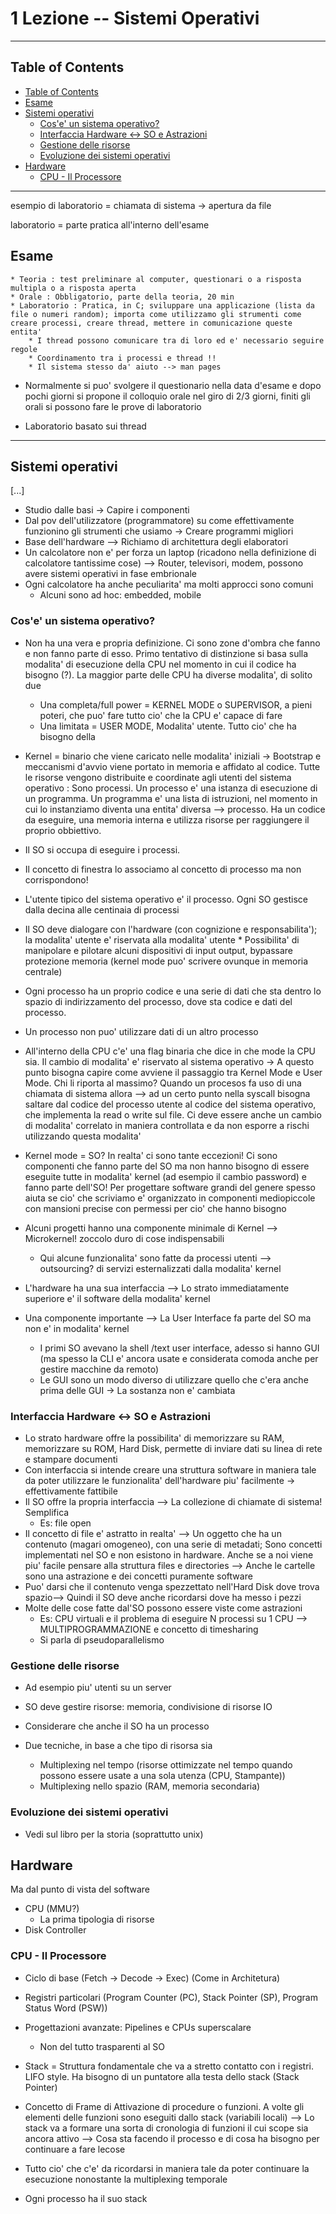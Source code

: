 # 1 Lezione -- Sistemi Operativi

---

## Table of Contents

<!-- TOC -->
- [Table of Contents](#table-of-contents)
- [Esame](#esame)
- [Sistemi operativi](#sistemi-operativi)
    - [Cos'e' un sistema operativo?](#cose-un-sistema-operativo)
    - [Interfaccia Hardware <-> SO e Astrazioni](#interfaccia-hardware---so-e-astrazioni)
    - [Gestione delle risorse](#gestione-delle-risorse)
    - [Evoluzione dei sistemi operativi](#evoluzione-dei-sistemi-operativi)
- [Hardware](#hardware)
    - [CPU - Il Processore](#cpu---il-processore)
<!-- /TOC -->

---


esempio di laboratorio = chiamata di sistema -> apertura da file

laboratorio = parte pratica all'interno dell'esame

## Esame
    * Teoria : test preliminare al computer, questionari o a risposta multipla o a risposta aperta
    * Orale : Obbligatorio, parte della teoria, 20 min
    * Laboratorio : Pratica, in C; sviluppare una applicazione (lista da file o numeri random); importa come utilizzamo gli strumenti come creare processi, creare thread, mettere in comunicazione queste entita' 
        * I thread possono comunicare tra di loro ed e' necessario seguire regole 
        * Coordinamento tra i processi e thread !!
        * Il sistema stesso da' aiuto --> man pages
* Normalmente si puo' svolgere il questionario nella data d'esame e dopo pochi giorni si propone il colloquio orale nel giro di 2/3 giorni, finiti gli orali si possono fare le prove di laboratorio

* Laboratorio basato sui thread

---

## Sistemi operativi

[...]

* Studio dalle basi -> Capire i componenti
* Dal pov dell'utilizzatore (programmatore) su come effettivamente funzionino gli strumenti che usiamo -> Creare programmi migliori
* Base dell'hardware --> Richiamo di architettura degli elaboratori
* Un calcolatore non e' per forza un laptop (ricadono nella definizione di calcolatore tantissime cose) --> Router, televisori, modem, possono avere sistemi operativi in fase embrionale
* Ogni calcolatore ha anche peculiarita' ma molti approcci sono comuni
    * Alcuni sono ad hoc: embedded, mobile

### Cos'e' un sistema operativo?

* Non ha una vera e propria definizione. Ci sono zone d'ombra che fanno e non fanno parte di esso. Primo tentativo di distinzione si basa sulla modalita' di esecuzione della CPU nel momento in cui il codice ha bisogno (?). La maggior parte delle CPU ha diverse modalita', di solito due
    * Una completa/full power = KERNEL MODE o SUPERVISOR, a pieni poteri, che puo' fare tutto cio' che la CPU e' capace di fare
    * Una limitata = USER MODE, Modalita' utente. 
Tutto cio' che ha bisogno della
* Kernel = binario che viene caricato nelle modalita' iniziali -> Bootstrap e meccanismi d'avvio viene portato in memoria e affidato al codice. Tutte le risorse vengono distribuite e coordinate agli utenti del sistema operativo : Sono processi. Un processo e' una istanza di esecuzione di un programma. Un programma e' una lista di istruzioni, nel momento in cui lo instanziamo diventa una entita' diversa --> processo. Ha un codice da eseguire, una memoria interna e utilizza risorse per raggiungere il proprio obbiettivo. 
* Il SO si occupa di eseguire i processi. 
* Il concetto di finestra lo associamo al concetto di processo ma non corrispondono!
* L'utente tipico del sistema operativo e' il processo. Ogni SO gestisce dalla decina alle centinaia di processi
* Il SO deve dialogare con l'hardware (con cognizione e responsabilita'); la modalita' utente e' riservata alla modalita' utente * Possibilita' di manipolare e pilotare alcuni dispositivi di input output, bypassare protezione memoria (kernel mode puo' scrivere ovunque in memoria centrale) 
* Ogni processo ha un proprio codice e una serie di dati che sta dentro lo spazio di indirizzamento del processo, dove sta codice e dati del processo. 
* Un processo non puo' utilizzare dati di un altro processo
* All'interno della CPU c'e' una flag binaria che dice in che mode la CPU sia. Il cambio di modalita' e' riservato al sistema operativo -> A questo punto bisogna capire come avviene il passaggio tra Kernel Mode e User Mode. Chi li riporta al massimo? Quando un procesos fa uso di una chiamata di sistema allora --> ad un certo punto nella syscall bisogna saltare dal codice del processo utente al codice del sistema operativo, che implementa la read o write sul file. Ci deve essere anche un cambio di modalita' correlato in maniera controllata e da non esporre a rischi utilizzando questa modalita' 

* Kernel mode = SO? In realta' ci sono tante eccezioni! Ci sono componenti che fanno parte del SO ma non hanno bisogno di essere eseguite tutte in modalita' kernel (ad esempio il cambio password) e fanno parte dell'SO! Per progettare software grandi del genere spesso aiuta se cio' che scriviamo e' organizzato in componenti mediopiccole con mansioni precise con permessi per cio' che hanno bisogno
* Alcuni progetti hanno una componente minimale di Kernel --> Microkernel! zoccolo duro di cose indispensabili
    * Qui alcune funzionalita' sono fatte da processi utenti --> outsourcing? di servizi esternalizzati dalla modalita' kernel

* L'hardware ha una sua interfaccia --> Lo strato immediatamente superiore e' il software della modalita' kernel
* Una componente importante --> La User Interface fa parte del SO ma non e' in modalita' kernel
    * I primi SO avevano la shell /text user interface, adesso si hanno GUI (ma spesso la CLI e' ancora usate e considerata comoda anche per gestire macchine da remoto) 
    * Le GUI sono un modo diverso di utilizzare quello che c'era anche prima delle GUI -> La sostanza non e' cambiata 

### Interfaccia Hardware <-> SO e Astrazioni
* Lo strato hardware offre la possibilita' di memorizzare su RAM, memorizzare su ROM, Hard Disk, permette di inviare dati su linea di rete e stampare documenti
* Con interfaccia si intende creare una struttura software in maniera tale da poter utilizzare le funzionalita' dell'hardware piu' facilmente -> effettivamente fattibile
* Il SO offre la propria interfaccia --> La collezione di chiamate di sistema! Semplifica
    * Es: file open 
* Il concetto di file e' astratto in realta' --> Un oggetto che ha un contenuto (magari omogeneo), con una serie di metadati; Sono concetti implementati nel SO e non esistono in hardware. Anche se a noi viene piu' facile pensare alla struttura files e directories --> Anche le cartelle sono una astrazione e dei concetti puramente software
* Puo' darsi che il contenuto venga spezzettato nell'Hard Disk dove trova spazio--> Quindi il SO deve anche ricordarsi dove ha messo i pezzi   
* Molte delle cose fatte dal'SO possono essere viste come astrazioni
    * Es: CPU virtuali e il problema di eseguire N processi su 1 CPU --> MULTIPROGRAMMAZIONE e concetto di timesharing
    * Si parla di pseudoparallelismo

### Gestione delle risorse
* Ad esempio piu' utenti su un server
* SO deve gestire risorse: memoria, condivisione di risorse IO
* Considerare che anche il SO ha un processo

* Due tecniche, in base a che tipo di risorsa sia
    * Multiplexing nel tempo (risorse ottimizzate nel tempo quando possono essere usate a una sola utenza (CPU, Stampante)) 
    * Multiplexing nello spazio (RAM, memoria secondaria) 

### Evoluzione dei sistemi operativi

* Vedi sul libro per la storia (soprattutto unix)

## Hardware
Ma dal punto di vista del software

* CPU (MMU?)
    * La prima tipologia di risorse 
* Disk Controller

### CPU - Il Processore

* Ciclo di base (Fetch -> Decode -> Exec) (Come in Architetura)
* Registri particolari (Program Counter (PC), Stack Pointer (SP), Program Status Word (PSW)) 
* Progettazioni avanzate: Pipelines e CPUs superscalare
    * Non del tutto trasparenti al SO
* Stack = Struttura fondamentale che va a stretto contatto con i registri. LIFO style. Ha bisogno di un puntatore alla testa dello stack (Stack Pointer) 
* Concetto di Frame di Attivazione di procedure o funzioni. A volte gli elementi delle funzioni sono eseguiti dallo stack (variabili locali) --> Lo stack va a formare una sorta di cronologia di funzioni il cui scope sia ancora attivo --> Cosa sta facendo il processo e di cosa ha bisogno per continuare a fare lecose
* Tutto cio' che c'e' da ricordarsi in maniera tale da poter continuare la esecuzione nonostante la multiplexing temporale 

* Ogni processo ha il suo stack  


